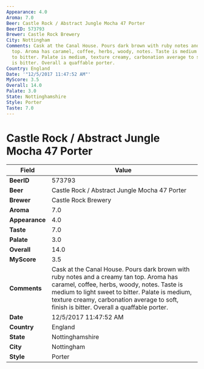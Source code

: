 ```yaml
---
Appearance: 4.0
Aroma: 7.0
Beer: Castle Rock / Abstract Jungle Mocha 47 Porter
BeerID: 573793
Brewer: Castle Rock Brewery
City: Nottingham
Comments: Cask at the Canal House. Pours dark brown with ruby notes and a creamy tan
  top. Aroma has caramel, coffee, herbs, woody, notes. Taste is medium to light sweet
  to bitter. Palate is medium, texture creamy, carbonation average to soft, finish
  is bitter. Overall a quaffable porter.
Country: England
Date: '"12/5/2017 11:47:52 AM"'
MyScore: 3.5
Overall: 14.0
Palate: 3.0
State: Nottinghamshire
Style: Porter
Taste: 7.0
---
```


# Castle Rock / Abstract Jungle Mocha 47 Porter

| Field         | Value |
|---------------|-------|
| **BeerID** | 573793 |
| **Beer** | Castle Rock / Abstract Jungle Mocha 47 Porter |
| **Brewer** | Castle Rock Brewery |
| **Aroma** | 7.0 |
| **Appearance** | 4.0 |
| **Taste** | 7.0 |
| **Palate** | 3.0 |
| **Overall** | 14.0 |
| **MyScore** | 3.5 |
| **Comments** | Cask at the Canal House. Pours dark brown with ruby notes and a creamy tan top. Aroma has caramel, coffee, herbs, woody, notes. Taste is medium to light sweet to bitter. Palate is medium, texture creamy, carbonation average to soft, finish is bitter. Overall a quaffable porter. |
| **Date** | 12/5/2017 11:47:52 AM |
| **Country** | England |
| **State** | Nottinghamshire |
| **City** | Nottingham |
| **Style** | Porter |
